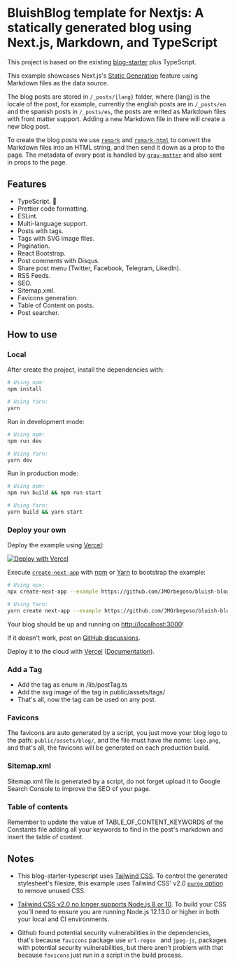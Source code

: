 # BluishBlog template for Nextjs: A statically generated blog using Next.js, Markdown, and TypeScript

This project is based on the existing [blog-starter](https://github.com/vercel/next.js/tree/canary/examples/blog-starter) plus TypeScript.

This example showcases Next.js's [Static Generation](https://nextjs.org/docs/basic-features/pages) feature using Markdown files as the data source.

The blog posts are stored in `/_posts/{lang}` folder, where {lang} is the locale of the post, for example, currently the english posts are in `/_posts/en` and the spanish posts in `/_posts/es`, the posts are writed as Markdown files with front matter support. Adding a new Markdown file in there will create a new blog post.

To create the blog posts we use [`remark`](https://github.com/remarkjs/remark) and [`remark-html`](https://github.com/remarkjs/remark-html) to convert the Markdown files into an HTML string, and then send it down as a prop to the page. The metadata of every post is handled by [`gray-matter`](https://github.com/jonschlinkert/gray-matter) and also sent in props to the page.

## Features

- TypeScript. 💙
- Prettier code formatting.
- ESLint.
- Multi-language support.
- Posts with tags.
- Tags with SVG image files.
- Pagination.
- React Bootstrap.
- Post comments with Disqus.
- Share post menu (Twitter, Facebook, Telegram, LikedIn).
- RSS Feeds.
- SEO.
- Sitemap.xml.
- Favicons generation.
- Table of Content on posts.
- Post searcher.

## How to use

### Local

After create the project, install the dependencies with:

```bash
# Using npm:
npm install

# Using Yarn:
yarn
```

Run in development mode:

```bash
# Using npm:
npm run dev

# Using Yarn:
yarn dev
```

Run in production mode:

```bash
# Using npm:
npm run build && npm run start

# Using Yarn:
yarn build && yarn start
```

### Deploy your own

Deploy the example using [Vercel](https://vercel.com?utm_source=github&utm_medium=readme&utm_campaign=next-example):

[![Deploy with Vercel](https://vercel.com/button)](https://vercel.com/new/git/external?repository-url=https://github.com/JMOrbegoso/bluish-blog-template&project-name=bluish-blog-template&repository-name=bluish-blog-template)

Execute [`create-next-app`](https://vercel.com/new/git/external?repository-url=https://github.com/JMOrbegoso/bluish-blog-template) with [npm](https://docs.npmjs.com/cli/init) or [Yarn](https://yarnpkg.com/lang/en/docs/cli/create/) to bootstrap the example:

```bash
# Using npx:
npx create-next-app --example https://github.com/JMOrbegoso/bluish-blog-template bluish-blog

# Using Yarn:
yarn create next-app --example https://github.com/JMOrbegoso/bluish-blog-template bluish-blog
```

Your blog should be up and running on [http://localhost:3000](http://localhost:3000)!

If it doesn't work, post on [GitHub discussions](https://github.com/vercel/next.js/discussions).

Deploy it to the cloud with [Vercel](https://vercel.com/new?utm_source=github&utm_medium=readme&utm_campaign=next-example) ([Documentation](https://nextjs.org/docs/deployment)).

### Add a Tag

- Add the tag as enum in /lib/postTag.ts
- Add the svg image of the tag in public/assets/tags/
- That's all, now the tag can be used on any post.

### Favicons

The favicons are auto generated by a script, you just move your blog logo to the path: `public/assets/blog/`, and the file must have the name: `logo.png`, and that's all, the favicons will be generated on each production build.

### Sitemap.xml

Sitemap.xml file is generated by a script, do not forget upload it to Google Search Console to improve the SEO of your page.

### Table of contents

Remember to update the value of TABLE_OF_CONTENT_KEYWORDS of the Constants file adding all your keywords to find in the post's markdown and insert the table of content.

## Notes

- This blog-starter-typescript uses [Tailwind CSS](https://tailwindcss.com). To control the generated stylesheet's filesize, this example uses Tailwind CSS' v2.0 [`purge` option](https://tailwindcss.com/docs/controlling-file-size/#removing-unused-css) to remove unused CSS.

- [Tailwind CSS v2.0 no longer supports Node.js 8 or 10](https://tailwindcss.com/docs/upgrading-to-v2#upgrade-to-node-js-12-13-or-higher). To build your CSS you'll need to ensure you are running Node.js 12.13.0 or higher in both your local and CI environments.

- Github found potential security vulnerabilities in the dependencies, that's because `favicons` package use `url-regex ` and `jpeg-js`, packages with potential security vulnerabilities, but there aren't problem with that because `favicons` just run in a script in the build process.
